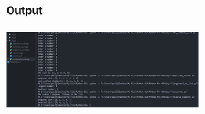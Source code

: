 <h1>Output<h1>
<img src="/Python-for-DSA/Day-05/Screenshot 2024-12-15 235332.png" alt="Day 5 Output" width="600">